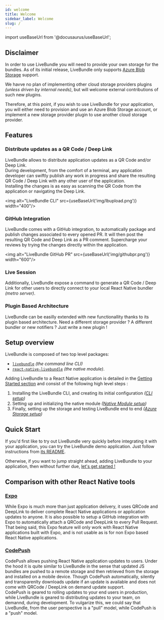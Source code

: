 ```yaml
---
id: welcome
title: Welcome
sidebar_label: Welcome
slug: /
---
```


import useBaseUrl from '@docusaurus/useBaseUrl';

## Disclaimer

In order to use LiveBundle you will need to provide your own storage for the bundles.
As of its initial release, LiveBundle only supports [Azure Blob Storage][1] support.

We havve no plan of implementing other cloud storage providers plugins *(unless driven by internal needs)*, but will welcome external contributions of such new plugins.

Therefore, at this point, if you wish to use LiveBundle for your application, you will either need to provision and use an Azure Blob Storage account, or implement a new storage provider plugin to use another cloud storage provider.

## Features

### Distribute updates as a QR Code / Deep Link

LiveBundle allows to distribute application updates as a QR Code and/or Deep Link.<br/>
During development, from the comfort of a terminal, any application developer can swiftly publish any work in progress and share the resulting QR Code / Deep Link with any other user of the application.<br/>
Installing the changes is as easy as scanning the QR Code from the application or navigating the Deep Link.

<img alt="LiveBundle CLI" src={useBaseUrl('img/lbupload.png')} width="400"/>

### GitHub Integration

LiveBundle comes with a GitHub integration, to automatically package and publish changes associated to every opened PR. It will then post the resulting QR Code and Deep Link as a PR comment. Supercharge your reviews by trying the changes directly within the application.

<img alt="LiveBundle GitHub PR" src={useBaseUrl('img/githubpr.png')} width="600"/>

### Live Session

Additionally, LiveBundle expose a command to generate a QR Code / Deep Link for other users to directly connect to your local React Native bundler *(metro server)*.

### Plugin Based Architecture

LiveBundle can be easilly extended with new functionallity thanks to its plugin based architecture. Need a different storage provider ? A different bundler or new notifiers ? Just write a new plugin !

## Setup overview

LiveBundle is composed of two top level packages:
- [`livebundle`][4] *(the command line CLI)*
- [`react-native-livebundle`][5] *(the native module)*.

Adding LiveBundle to a React Native application is detailed in the [Getting Started section](./cli.md) and consist of the following high level steps :

1. Installing the LiveBundle CLI, and creating its initial configuration _([CLI setup](./cli.md))_
2. Setting up and initializing the native module _([Native Module setup](./native-module.md))_
3. Finally, setting up the storage and testing LiveBundle end to end _([Azure Storage setup](./storage))_

## Quick Start

If you'd first like to try out LiveBundle very quickly before integrating it with your application, you can try the LiveBundle demo application. Just follow instructions from [its README][6].

Otherwise, if you want to jump straight ahead, adding LiveBundle to your application, then without further due, [let's get started !](./cli.md)

## Comparison with other React Native tools

### [Expo][2]

While Expo is much more than just application delivery, it uses QRCode and DeepLink to deliver complete React Native applications or application updates to anyone. It is also possible to setup a GitHub integration with Expo to automatically attach a QRCode and DeepLink to every Pull Request.<br/>
That being said, this Expo feature will only work with React Native applications built with Expo, and is not usable as is for non Expo based React Native applications.

### [CodePush][3]

CodePush allows pushing React Native application updates to users. Under the hood it is quite similar to LiveBundle in the sense that updated JS bundles are pushed to a remote storage and then retrieved from the storage and installed on a mobile device. Though CodePush automatically, silently and transparenlty downloads update if an update is available and does not come with QRCode / DeepLink on demand update support.<br/>
CodePush is geared to rolling updates to your end users in production, while LiveBundle is geared to distributing updates to your team, on demannd, during development. To vulgarize this, we could say that LiveBundle, from the user perspective is a "pull" model, while CodePush is a "push" model.

[1]: https://azure.microsoft.com/en-us/services/storage/blobs/
[2]: https://expo.io/
[3]: https://microsoft.github.io/code-push/
[4]: https://github.com/electrode-io/livebundle
[5]: https://github.com/electrode-io/react-native-livebunde
[6]: https://github.com/electrode-io/react-native-livebundle/blob/master/example/README.md
